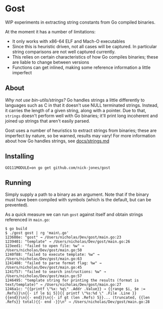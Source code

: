 # Gost

WIP experiments in extracting string constants from Go compiled binaries.

At the moment it has a number of limitations:
- It only works with x86-64 ELF and Mach-O executables
- Since this is heuristic driven, not all cases will be captured. In particular string comparisons are not well captured currently.
- This relies on certain characteristics of how Go compiles binaries; these are liable to change between versions
- Functions can get inlined, making some reference information a little imperfect

## About

_Why not use bin-utils/strings?_ Go handles strings a little differently to languages such as C in that 
it doesn't use NULL terminated strings. Instead, it carries the length of a given string, along with a pointer. Due to
that, `strings` doesn't perform well with Go binaries; it'll print long incoherent and joined up strings that aren't
easily parsed.  

Gost uses a number of heuristics to extract strings from binaries; these are imperfect by nature, so be warned, results
may vary! For more information about how Go handles strings, see [docs/strings.md](docs/strings.md)

## Installing

```
GO111MODULE=on go get github.com/nick-jones/gost
```

## Running

Simply supply a path to a binary as an argument. Note that if the binary must have been compiled with symbols (which is
the default, but can be prevented).

As a quick measure we can run `gost` against itself and obtain strings referenced in `main.go`:

```
$ go build
$ ./gost gost | rg 'main\.go'
123608e: "gost" → /Users/nicholas/Dev/gost/main.go:23 
1239401: "template" → /Users/nicholas/Dev/gost/main.go:26 
123eed1: "failed to open file: %w" → /Users/nicholas/Dev/gost/main.go:50 
1240f88: "failed to execute template: %w" → /Users/nicholas/Dev/gost/main.go:63 
1241408: "failed to parse format flag: %w" → /Users/nicholas/Dev/gost/main.go:45 
1241f57: "failed to search instructions: %w" → /Users/nicholas/Dev/gost/main.go:57 
1246495: "template string for printing the results (format is text/template)" → /Users/nicholas/Dev/gost/main.go:27 
1246a1c: "{{printf \"%x: %q\" .Addr .Value}} → {{range $i, $e := .Refs}}\n{{- if le $i 5}}{{ printf \"%s:%d \" .File .Line }}{{end}}\n{{- end}}\n{{- if gt (len .Refs) 5}}... (truncated, {{len .Refs}} total){{- end -}}\n" → /Users/nicholas/Dev/gost/main.go:28 
```

